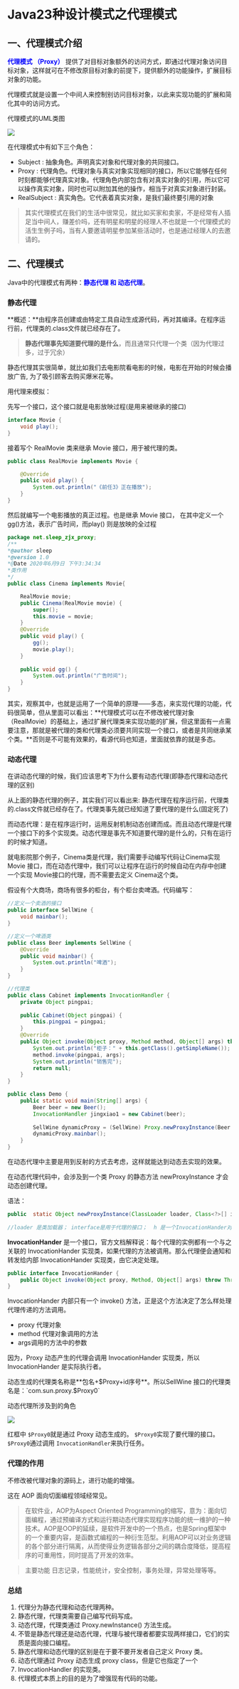 # Java23种设计模式之代理模式

## 一、代理模式介绍

<font color="blue">**代理模式 （Proxy）**</font> 提供了对目标对象额外的访问方式，即通过代理对象访问目标对象，这样就可在不修改原目标对象的前提下，提供额外的功能操作，扩展目标对象的功能。

代理模式就是设置一个中间人来控制别访问目标对象，以此来实现功能的扩展和简化其中的访问方式。

代理模式的UML类图

![](F:\笔记\007\23种设计模式\代理模式\assets\代理模式UML类图.jpg)



 在代理模式中有如下三个角色：

-    Subject : 抽象角色。声明真实对象和代理对象的共同接口。
-    Proxy : 代理角色。代理对象与真实对象实现相同的接口，所以它能够在任何时刻都能够代理真实对象。代理角色内部包含有对真实对象的引用，所以它可以操作真实对象，同时也可以附加其他的操作，相当于对真实对象进行封装。
-    RealSubject : 真实角色。它代表着真实对象，是我们最终要引用的对象

> 其实代理模式在我们的生活中很常见，就比如买家和卖家，不是经常有人插足当中间人，赚差价吗，还有明星和明星的经理人不也就是一个代理模式的活生生例子吗，当有人要邀请明星参加某些活动时，也是通过经理人的去邀请的。

## 二、代理模式

Java中的代理模式有两种：<font color="blue">**静态代理 和 动态代理**</font>。

### 静态代理

**概述：**由程序员创建或由特定工具自动生成源代码，再对其编译。在程序运行前，代理类的.class文件就已经存在了。

> **静态代理事先知道要代理的是什么**，而且通常只代理一个类（因为代理过多，过于冗余）

静态代理其实很简单，就比如我们去电影院看电影的时候，电影在开始的时候会播放广告, 为了吸引顾客去购买爆米花等。

用代理来模拟：

先写一个接口，这个接口就是电影放映过程(是用来被继承的接口)

```java
interface Movie {
	void play();
}
```

接着写个 RealMovie 类来继承 Movie 接口，用于被代理的类。

```java
public class RealMovie implements Movie {

	@Override
	public void play() {
		System.out.println("《前任3》正在播放");
	}
}
```

然后就编写一个电影播放的真正过程。也是继承 Movie 接口， 在其中定义一个gg()方法，表示广告时间，而play() 则是放映的全过程

```java
package net.sleep_zjx_proxy;
/**
*@author sleep
*@version 1.0
*@Date 2020年6月9日 下午3:34:34
*类作用 
*/
public class Cinema implements Movie{

	RealMovie movie;
	public Cinema(RealMovie movie) {
		super();
		this.movie = movie;
	}
	@Override
	public void play() {
		gg();
		movie.play();
	}
	
	public void gg() {
		System.out.println("广告时间");
	}
}
```

其实，观察其中，也就是运用了一个简单的原理——多态，来实现代理的功能，代码很简单，但从里面可以看出：**代理模式可以在不修改被代理对象（RealMovie）的基础上，通过扩展代理类来实现功能的扩展，但这里面有一点需要注意，那就是被代理的类和代理类必须要共同实现一个接口，或者是共同继承某个类。**否则是不可能有效果的，看源代码也知道，里面就依靠的就是多态。

### 动态代理

在讲动态代理的时候，我们应该思考下为什么要有动态代理(即静态代理和动态代理的区别)

从上面的静态代理的例子，其实我们可以看出来: 静态代理在程序运行前，代理类的.class文件就已经存在了。代理类事先就已经知道了要代理的是什么(固定死了)

而动态代理：是在程序运行时，运用反射机制动态创建而成。而且动态代理是代理一个接口下的多个实现类。动态代理是事先不知道要代理的是什么的，只有在运行的时候才知道。

就电影院那个例子，Cinema类是代理，我们需要手动编写代码让Cinema实现 Movie 接口，而在动态代理中，我们可以让程序在运行的时候自动在内存中创建一个实现 Movie接口的代理，而不需要去定义 Cinema这个类。

假设有个大商场，商场有很多的柜台，有个柜台卖啤酒。代码编写：

```java
//定义一个卖酒的接口
public interface SellWine {
	void mainbar();
}
```

```java
//定义一个啤酒类
public class Beer implements SellWine {
	@Override
	public void mainbar() {
		System.out.println("啤酒");
	}
} 
```

```java
//代理类
public class Cabinet implements InvocationHandler {
	private Object pingpai;
	
	public Cabinet(Object pingpai) {
		this.pingpai = pingpai;
	}
	@Override
	public Object invoke(Object proxy, Method method, Object[] args) throws Throwable {
		System.out.println("柜子：" + this.getClass().getSimpleName());
		method.invoke(pingpai, args);
		System.out.println("销售完");
		return null;
	}
}
```

```java
public class Demo {
	public static void main(String[] args) {
		Beer beer = new Beer();
		InvocationHandler jingxiao1 = new Cabinet(beer);
		
		SellWine dynamicProxy = (SellWine) Proxy.newProxyInstance(Beer.class.getClassLoader(), Beer.class.getInterfaces(), jingxiao1);
		dynamicProxy.mainbar();
	}
}
```

在动态代理中主要是用到反射的方式去考虑，这样就能达到动态去实现的效果。

在动态代理代码中，会涉及到一个类 Proxy 的静态方法 newProxyInstance 才会动态创建代理。

语法：

```java
public  static Object newProxyInstance(ClassLoader loader, Class<?>[] interfaces, InvocationHandler h)
    
//loader 是类加载器； interface是用于代理的接口；  h 是一个InvocationHander对象
```

**InvocationHander** 是一个接口，官方文档解释说：每个代理的实例都有一个与之关联的 InvocationHander 实现类，如果代理的方法被调用。那么代理便会通知和转发给内部 InvocationHander 实现类，由它决定处理。

```java
public interface InvocationHander {
	public Object invoke(Object proxy, Method, Object[] args) throw Throwable;
}
```

InvocationHander 内部只有一个 invoke() 方法，正是这个方法决定了怎么样处理代理传递的方法调用。

- proxy 代理对象
- method  代理对象调用的方法
- args调用的方法中的参数

因为，Proxy 动态产生的代理会调用 InvocationHander 实现类，所以 InvocationHander 是实际执行者。



动态生成的代理类名称是**包名+$Proxy+id序号**。所以SellWine 接口的代理类名是：`com.sun.proxy.$Proxy0`

动态代理所涉及到的角色

![](F:\笔记\007\23种设计模式\代理模式\assets\动态代理角色.jpg)

红框中 `$Proxy0`就是通过 Proxy 动态生成的。
	`$Proxy0`实现了要代理的接口。
	`$Proxy0`通过调用 `InvocationHandler`来执行任务。

### 代理的作用

不修改被代理对象的源码上，进行功能的增强。

这在 AOP 面向切面编程领域经常见。

> 在软件业，AOP为Aspect Oriented Programming的缩写，意为：面向切面编程，通过预编译方式和运行期动态代理实现程序功能的统一维护的一种技术。AOP是OOP的延续，是软件开发中的一个热点，也是Spring框架中的一个重要内容，是函数式编程的一种衍生范型。利用AOP可以对业务逻辑的各个部分进行隔离，从而使得业务逻辑各部分之间的耦合度降低，提高程序的可重用性，同时提高了开发的效率。

> 主要功能
> 日志记录，性能统计，安全控制，事务处理，异常处理等等。

### 总结

1. 代理分为静态代理和动态代理两种。
2. 静态代理，代理类需要自己编写代码写成。
3. 动态代理，代理类通过 Proxy.newInstance() 方法生成。
4. 不管是静态代理还是动态代理，代理与被代理者都要实现两样接口，它们的实质是面向接口编程。
5. 静态代理和动态代理的区别是在于要不要开发者自己定义 Proxy 类。
6. 动态代理通过 Proxy 动态生成 proxy class，但是它也指定了一个
7.  InvocationHandler 的实现类。
8. 代理模式本质上的目的是为了增强现有代码的功能。